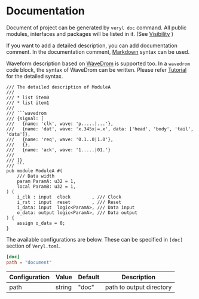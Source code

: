 # Documentation

Document of project can be generated by `veryl doc` command.
All public modules, interfaces and packages will be listed in it. (See [Visibility](../05_language_reference/11_visibility.md) )

If you want to add a detailed description, you can add documentation comment.
In the documentation comment, [Markdown](https://www.markdownguide.org) syntax can be used.

Waveform description based on [WaveDrom](https://wavedrom.com) is supported too.
In a `wavedrom` code block, the syntax of WaveDrom can be written.
Please refer [Tutorial](https://wavedrom.com/tutorial.html) for the detailed syntax.

```veryl,playground
/// The detailed description of ModuleA
///
/// * list item0
/// * list item1
///
/// ```wavedrom
/// {signal: [
///   {name: 'clk', wave: 'p.....|...'},
///   {name: 'dat', wave: 'x.345x|=.x', data: ['head', 'body', 'tail', 'data']},
///   {name: 'req', wave: '0.1..0|1.0'},
///   {},
///   {name: 'ack', wave: '1.....|01.'}
///
/// ]}
/// ```
pub module ModuleA #(
    /// Data width
    param ParamA: u32 = 1,
    local ParamB: u32 = 1,
) (
    i_clk : input  clock        , /// Clock
    i_rst : input  reset        , /// Reset
    i_data: input  logic<ParamA>, /// Data input
    o_data: output logic<ParamA>, /// Data output
) {
    assign o_data = 0;
}
```

The available configurations are below.
These can be specified in `[doc]` section of `Veryl.toml`.

```toml
[doc]
path = "document"
```

| Configuration | Value   | Default | Description              |
|---------------|---------|---------|--------------------------|
| path          | string  | "doc"   | path to output directory |
